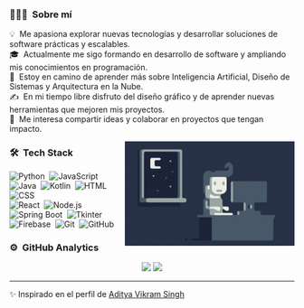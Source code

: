 <h3 id="-about-me">👨🏻‍💻 &nbsp;Sobre mí</h3>
<p>💡 &nbsp;Me apasiona explorar nuevas tecnologías y desarrollar soluciones de software prácticas y escalables.<br>
🎓 &nbsp;Actualmente me sigo formando en desarrollo de software y ampliando mis conocimientos en programación.<br>
🌱 &nbsp;Estoy en camino de aprender más sobre Inteligencia Artificial, Diseño de Sistemas y Arquitectura en la Nube.<br>
✍️ &nbsp;En mi tiempo libre disfruto del diseño gráfico y de aprender nuevas herramientas que mejoren mis proyectos.<br>
💬 &nbsp;Me interesa compartir ideas y colaborar en proyectos que tengan impacto.</p>

<img alt="Night Coding" src="https://raw.githubusercontent.com/AVS1508/AVS1508/master/assets/Night-Coding.gif" align="right">

<h3 id="-tech-stack">🛠 &nbsp;Tech Stack</h3>
<p>
<img src="https://img.shields.io/badge/-Python-05122A?style=flat&logo=python" alt="Python">&nbsp;
<img src="https://img.shields.io/badge/-JavaScript-05122A?style=flat&logo=javascript" alt="JavaScript">&nbsp;
<img src="https://img.shields.io/badge/-Java-05122A?style=flat&logo=Java&logoColor=FFA518" alt="Java">&nbsp;
<img src="https://img.shields.io/badge/-Kotlin-05122A?style=flat&logo=kotlin" alt="Kotlin">&nbsp;
<img src="https://img.shields.io/badge/-HTML-05122A?style=flat&logo=HTML5" alt="HTML">&nbsp;
<img src="https://img.shields.io/badge/-CSS-05122A?style=flat&logo=CSS3&logoColor=1572B6" alt="CSS"><br>
<img src="https://img.shields.io/badge/-React-05122A?style=flat&logo=react" alt="React">&nbsp;
<img src="https://img.shields.io/badge/-Node.js-05122A?style=flat&logo=node.js" alt="Node.js">&nbsp;
<img src="https://img.shields.io/badge/-Spring%20Boot-05122A?style=flat&logo=springboot" alt="Spring Boot">&nbsp;
<img src="https://img.shields.io/badge/-Tkinter-05122A?style=flat" alt="Tkinter">&nbsp;
<img src="https://img.shields.io/badge/-Firebase-05122A?style=flat&logo=firebase" alt="Firebase">&nbsp;
<img src="https://img.shields.io/badge/-Git-05122A?style=flat&logo=git" alt="Git">&nbsp;
<img src="https://img.shields.io/badge/-GitHub-05122A?style=flat&logo=github" alt="GitHub">
</p>

<h3 id="️-github-analytics">⚙️ &nbsp;GitHub Analytics</h3>
<p align="center">
  <img height="180em" src="https://github-readme-stats.vercel.app/api?username=Lucianodavidcor&show_icons=true&theme=radical&include_all_commits=true&count_private=true">
  <img height="180em" src="https://github-readme-stats.vercel.app/api/top-langs/?username=Lucianodavidcor&layout=compact&langs_count=8&theme=radical">
</p>

<hr>
<p>✨ Inspirado en el perfil de <a href="https://github.com/AVS1508">Aditya Vikram Singh</a></p>
